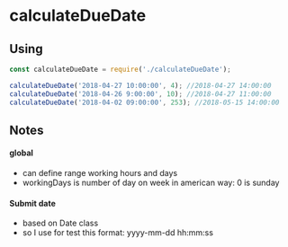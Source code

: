 # calculateDueDate

## Using

```javascript
const calculateDueDate = require('./calculateDueDate');

calculateDueDate('2018-04-27 10:00:00', 4); //2018-04-27 14:00:00
calculateDueDate('2018-04-26 9:00:00', 10); //2018-04-27 11:00:00
calculateDueDate('2018-04-02 09:00:00', 253); //2018-05-15 14:00:00
```

## Notes

#### global
* can define range working hours and days
* workingDays is number of day on week in american way: 0 is sunday

#### Submit date
* based on Date class
* so I use for test this format: yyyy-mm-dd hh:mm:ss